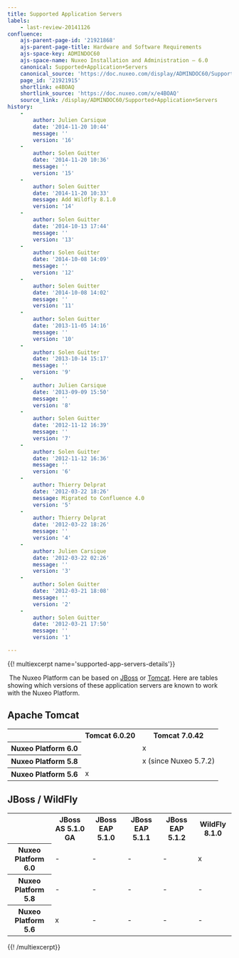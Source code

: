 ```yaml
---
title: Supported Application Servers
labels:
    - last-review-20141126
confluence:
    ajs-parent-page-id: '21921868'
    ajs-parent-page-title: Hardware and Software Requirements
    ajs-space-key: ADMINDOC60
    ajs-space-name: Nuxeo Installation and Administration — 6.0
    canonical: Supported+Application+Servers
    canonical_source: 'https://doc.nuxeo.com/display/ADMINDOC60/Supported+Application+Servers'
    page_id: '21921915'
    shortlink: e4BOAQ
    shortlink_source: 'https://doc.nuxeo.com/x/e4BOAQ'
    source_link: /display/ADMINDOC60/Supported+Application+Servers
history:
    - 
        author: Julien Carsique
        date: '2014-11-20 10:44'
        message: ''
        version: '16'
    - 
        author: Solen Guitter
        date: '2014-11-20 10:36'
        message: ''
        version: '15'
    - 
        author: Solen Guitter
        date: '2014-11-20 10:33'
        message: Add Wildfly 8.1.0
        version: '14'
    - 
        author: Solen Guitter
        date: '2014-10-13 17:44'
        message: ''
        version: '13'
    - 
        author: Solen Guitter
        date: '2014-10-08 14:09'
        message: ''
        version: '12'
    - 
        author: Solen Guitter
        date: '2014-10-08 14:02'
        message: ''
        version: '11'
    - 
        author: Solen Guitter
        date: '2013-11-05 14:16'
        message: ''
        version: '10'
    - 
        author: Solen Guitter
        date: '2013-10-14 15:17'
        message: ''
        version: '9'
    - 
        author: Julien Carsique
        date: '2013-09-09 15:50'
        message: ''
        version: '8'
    - 
        author: Solen Guitter
        date: '2012-11-12 16:39'
        message: ''
        version: '7'
    - 
        author: Solen Guitter
        date: '2012-11-12 16:36'
        message: ''
        version: '6'
    - 
        author: Thierry Delprat
        date: '2012-03-22 18:26'
        message: Migrated to Confluence 4.0
        version: '5'
    - 
        author: Thierry Delprat
        date: '2012-03-22 18:26'
        message: ''
        version: '4'
    - 
        author: Julien Carsique
        date: '2012-03-22 02:26'
        message: ''
        version: '3'
    - 
        author: Solen Guitter
        date: '2012-03-21 18:08'
        message: ''
        version: '2'
    - 
        author: Solen Guitter
        date: '2012-03-21 17:50'
        message: ''
        version: '1'

---
```

{{! multiexcerpt name='supported-app-servers-details'}}

&nbsp;The Nuxeo Platform can be based on [JBoss](http://www.jboss.org/jbossas/) or [Tomcat](http://tomcat.apache.org/). Here are tables showing which versions of these application servers are known to work with the Nuxeo Platform.

## Apache Tomcat

<table><tbody><tr><th colspan="1">&nbsp;</th><th colspan="1">Tomcat 6.0.20</th><th colspan="1">Tomcat 7.0.42</th></tr><tr><th colspan="1">Nuxeo Platform 6.0</th><td colspan="1">&nbsp;</td><td colspan="1">x</td></tr><tr><th colspan="1">Nuxeo Platform 5.8</th><td colspan="1">&nbsp;</td><td colspan="1">x (since Nuxeo 5.7.2)</td></tr><tr><th colspan="1">Nuxeo Platform 5.6</th><td colspan="1">x</td><td colspan="1">&nbsp;</td></tr></tbody></table>

## JBoss / WildFly

<table><tbody><tr><th colspan="1">&nbsp;</th><th colspan="1">JBoss AS 5.1.0 GA</th><th colspan="1">JBoss EAP 5.1.0</th><th colspan="1">JBoss EAP 5.1.1</th><th colspan="1">JBoss EAP 5.1.2</th><th colspan="1">WildFly 8.1.0</th></tr><tr><th colspan="1">Nuxeo Platform 6.0</th><td colspan="1">-</td><td colspan="1">-</td><td colspan="1">-</td><td colspan="1">-</td><td colspan="1">x</td></tr><tr><th colspan="1">Nuxeo Platform 5.8</th><td colspan="1">-</td><td colspan="1">-</td><td colspan="1">-</td><td colspan="1">-</td><td colspan="1">-</td></tr><tr><th colspan="1">Nuxeo Platform 5.6</th><td colspan="1">x</td><td colspan="1">-</td><td colspan="1">-</td><td colspan="1">-</td><td colspan="1">-</td></tr></tbody></table>{{! /multiexcerpt}}